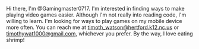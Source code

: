 Hi there, I'm @Gamingmaster0717. I'm interested in finding ways to make playing video games easier. Although I'm not really into reading code, I'm willing to learn. I'm looking for ways to play games on my mobile device more often. You can reach me at timoth_watson@hertford.k12.nc.us or timothywat1000@gmail.com, whichever you prefer. By the way, I love eating shrimp!
